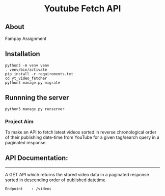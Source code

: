 <h1 align="center">Youtube Fetch API</h1>

## About

Fampay Assignment

## Installation

    python3 -m venv venv
    . venv/bin/activate
    pip install -r requirements.txt
    cd yt_video_fetcher
    python3 manage.py migrate

## Runnning the server

    python3 manage.py runserver

### Project Aim

To make an API to fetch latest videos sorted in reverse chronological order of their publishing date-time from YouTube for a given tag/search query in a paginated response.

## API Documentation:

---

A GET API which returns the stored video data in a paginated response sorted in descending order of published datetime.

    Endpoint 	: /videos
